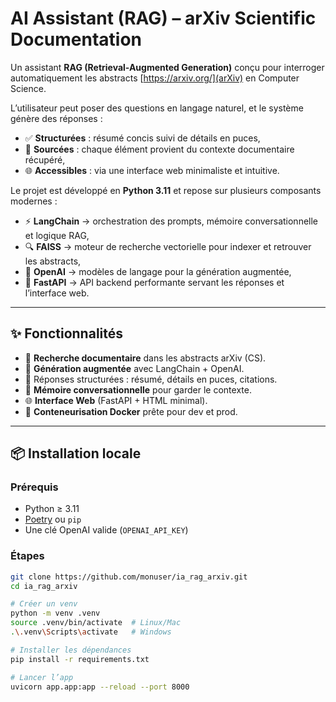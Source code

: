 # AI Assistant (RAG) – arXiv Scientific Documentation

Un assistant **RAG (Retrieval-Augmented Generation)** conçu pour interroger automatiquement les abstracts [https://arxiv.org/](arXiv) en Computer Science.  

L’utilisateur peut poser des questions en langage naturel, et le système génère des réponses :  

- ✅ **Structurées** : résumé concis suivi de détails en puces,  
- 📖 **Sourcées** : chaque élément provient du contexte documentaire récupéré,  
- 🌐 **Accessibles** : via une interface web minimaliste et intuitive.  

Le projet est développé en **Python 3.11** et repose sur plusieurs composants modernes :  

- ⚡ **LangChain** → orchestration des prompts, mémoire conversationnelle et logique RAG,  
- 🔍 **FAISS** → moteur de recherche vectorielle pour indexer et retrouver les abstracts,  
- 🤖 **OpenAI** → modèles de langage pour la génération augmentée,  
- 🚀 **FastAPI** → API backend performante servant les réponses et l’interface web.  

---

## ✨ Fonctionnalités

- 🔎 **Recherche documentaire** dans les abstracts arXiv (CS).
- 🤖 **Génération augmentée** avec LangChain + OpenAI.
- 📝 Réponses structurées : résumé, détails en puces, citations.
- 💾 **Mémoire conversationnelle** pour garder le contexte.
- 🌐 **Interface Web** (FastAPI + HTML minimal).
- 🐳 **Conteneurisation Docker** prête pour dev et prod.

---

## 📦 Installation locale

### Prérequis
- Python ≥ 3.11
- [Poetry](https://python-poetry.org/) ou `pip`
- Une clé OpenAI valide (`OPENAI_API_KEY`)

### Étapes
```bash
git clone https://github.com/monuser/ia_rag_arxiv.git
cd ia_rag_arxiv

# Créer un venv
python -m venv .venv
source .venv/bin/activate  # Linux/Mac
.\.venv\Scripts\activate   # Windows

# Installer les dépendances
pip install -r requirements.txt

# Lancer l’app
uvicorn app.app:app --reload --port 8000
